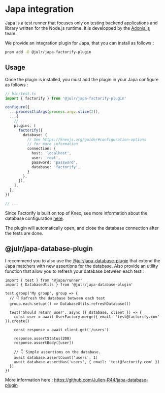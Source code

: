 # Japa integration

[Japa](https://japa.dev) is a test runner that focuses only on testing backend applications and library written for the Node.js runtime. It is developped by the [Adonis.js](https://adonisjs.com/) team.

We provide an integration plugin for Japa, that you can install as follows :

```bash
pnpm add -D @julr/japa-factorify-plugin
```

## Usage

Once the plugin is installed, you must add the plugin in your Japa configure as follows : 

```ts
// bin/test.ts
import { factorify } from '@julr/japa-factorify-plugin'

configure({
  ...processCliArgs(process.argv.slice(2)),
  ...{
    // ...
    plugins: [
      factorify({
        database: {
          // See https://knexjs.org/guide/#configuration-options
          // for more information
          connection: {
            host: 'localhost',
            user: 'root',
            password: 'password',
            database: 'factorify',
          } 
        },
      }),
    ],
  },
})

// ...
```
Since Factorify is built on top of Knex, see more information about the database configuration [here](https://knexjs.org/guide/#configuration-options).

The plugin will automatically open, and close the database connection after the tests are done.

## @julr/japa-database-plugin

I recommend you to also use the [@julr/japa-database-plugin](https://github.com/Julien-R44/japa-database-plugin) that extend the Japa matchers with new assertions for the database. Also provide an utility function that allow you to refresh your database between each test :

```ts{5-6,16-18}
import { test } from '@japa/runner'
import { DatabaseUtils } from '@julr/japa-database-plugin'

test.group('My group', group => {
  // 👇 Refresh the database between each test
  group.each.setup(() => DatabaseUtils.refreshDatabase()) 

  test('Should return user', async ({ database, client }) => {
    const user = await UserFactory.merge({ email: 'test@factorify.com' }).create()

    const response = await client.get('/users')
    
    response.assertStatus(200)
    response.assertBody([user])

    // 👇 Simple assertions on the database.
    await database.assertCount('users', 1)
    await database.assertHas('users', { email: 'test@factorify.com' })
  })
})
```



More information here : https://github.com/Julien-R44/japa-database-plugin

